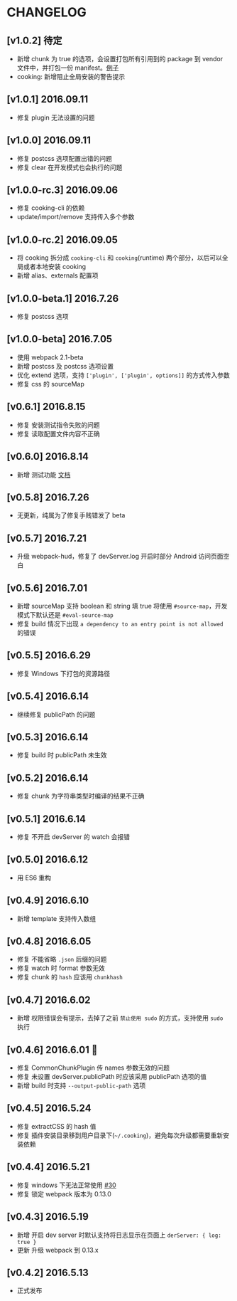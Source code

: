 # CHANGELOG

## [v1.0.2] 待定
- 新增 chunk 为 true 的选项，会设置打包所有引用到的 package 到 vendor 文件中，并打包一份 manifest。[例子](https://github.com/vuejs-templates/webpack/blob/dist/template/build/webpack.prod.conf.js#L62-L81)
- cooking: 新增阻止全局安装的警告提示

## [v1.0.1] 2016.09.11
- 修复 plugin 无法设置的问题

## [v1.0.0] 2016.09.11
- 修复 postcss 选项配置出错的问题
- 修复 clear 在开发模式也会执行的问题

## [v1.0.0-rc.3] 2016.09.06
- 修复 cooking-cli 的依赖
- update/import/remove 支持传入多个参数

## [v1.0.0-rc.2] 2016.09.05
- 将 cooking 拆分成 `cooking-cli` 和 `cooking`(runtime) 两个部分，以后可以全局或者本地安装 cooking
- 新增 alias、externals 配置项

## [v1.0.0-beta.1] 2016.7.26
- 修复 postcss 选项

## [v1.0.0-beta] 2016.7.05
- 使用 webpack 2.1-beta
- 新增 postcss 及 postcss 选项设置
- 优化 extend 选项，支持 `['plugin', ['plugin', options]]` 的方式传入参数
- 修复 css 的 sourceMap

## [v0.6.1] 2016.8.15
- 修复 安装测试指令失败的问题
- 修复 读取配置文件内容不正确

## [v0.6.0] 2016.8.14
- 新增 测试功能 [文档](http://cookingjs.github.io/test.html)

## [v0.5.8] 2016.7.26
- 无更新，纯属为了修复手贱错发了 beta

## [v0.5.7] 2016.7.21
- 升级 webpack-hud，修复了 devServer.log 开启时部分 Android 访问页面空白

## [v0.5.6] 2016.7.01
- 新增 sourceMap 支持 boolean 和 string 填 true 将使用 `#source-map`，开发模式下默认还是 `#eval-source-map`
- 修复 build 情况下出现 `a dependency to an entry point is not allowed` 的错误

## [v0.5.5] 2016.6.29
- 修复 Windows 下打包的资源路径

## [v0.5.4] 2016.6.14
- 继续修复 publicPath 的问题

## [v0.5.3] 2016.6.14
- 修复 build 时 publicPath 未生效

## [v0.5.2] 2016.6.14
- 修复 chunk 为字符串类型时编译的结果不正确

## [v0.5.1] 2016.6.14
- 修复 不开启 devServer 的 watch 会报错

## [v0.5.0] 2016.6.12
- 用 ES6 重构

## [v0.4.9] 2016.6.10
- 新增 template 支持传入数组


## [v0.4.8] 2016.6.05
- 修复 不能省略 `.json` 后缀的问题
- 修复 watch 时 format 参数无效
- 修复 chunk 的 `hash` 应该用 `chunkhash`

## [v0.4.7] 2016.6.02
- 新增 权限错误会有提示，去掉了之前 `禁止使用 sudo` 的方式，支持使用 `sudo` 执行

## [v0.4.6] 2016.6.01 🎁
- 修复 CommonChunkPlugin 传 names 参数无效的问题
- 修复 未设置 devServer.publicPath 时应该采用 publicPath 选项的值
- 新增 build 时支持 `--output-public-path` 选项

## [v0.4.5] 2016.5.24
- 修复 extractCSS 的 hash 值
- 修复 插件安装目录移到用户目录下(`~/.cooking`)，避免每次升级都需要重新安装依赖

## [v0.4.4] 2016.5.21
- 修复 windows 下无法正常使用 [#30](https://github.com/ElemeFE/cooking/issues/30)
- 修复 锁定 webpack 版本为 0.13.0

## [v0.4.3] 2016.5.19
- 新增 开启 dev server 时默认支持将日志显示在页面上 `derServer: { log: true }`
- 更新 升级 webpack 到 0.13.x

## [v0.4.2] 2016.5.13
- 正式发布
